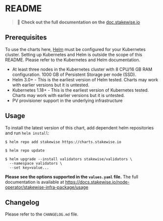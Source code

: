 # README

> :book: **Check out the full documentation on the** [doc.stakewise.io](https://docs.stakewise.io/node-operator/infrastructure)

## Prerequisites

To use the charts here, [Helm](https://helm.sh/) must be configured for your
Kubernetes cluster. Setting up Kubernetes and Helm is outside the scope of
this README. Please refer to the Kubernetes and Helm documentation.

  * At least three nodes in the Kubernetes cluster with 8 CPU/16 GB RAM configuration.
1000 GB of Persistent Storage per node (SSD).
  * Helm 3.0+ - This is the earliest version of Helm tested. Charts may work with earlier versions but it is untested.
  * Kubernetes 1.18+ - This is the earliest version of Kubernetes tested. Charts may work with earlier versions but it is untested.
  * PV provisioner support in the underlying infrastructure

## Usage

To install the latest version of this chart, add dependent helm repositories
and run `helm install`:

```console
$ helm repo add stakewise https://charts.stakewise.io

$ helm repo update

$ helm upgrade --install validators stakewise/validators \
  --namespace validators \
  --set key=value... 
```

**Please see the options supported in the `values.yaml` file.** The full documentation is available at https://docs.stakewise.io/node-operator/stakewise-infra-package/usage

## Changelog

Please refer to the `CHANGELOG.md` file.
